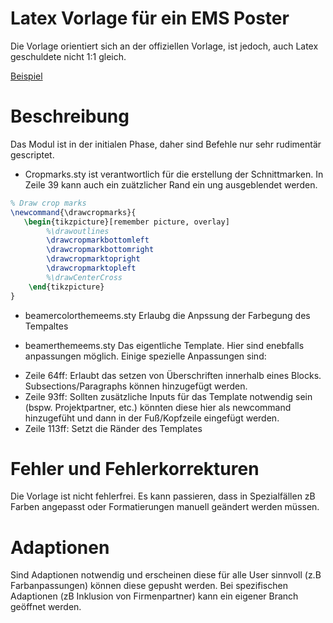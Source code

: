 # Latex Vorlage für ein EMS Poster
Die Vorlage orientiert sich an der offiziellen Vorlage, ist jedoch, auch Latex geschuldete nicht 1:1 gleich.

[Beispiel](images/EMS_Template-1.pdf)


# Beschreibung
Das Modul ist in der initialen Phase, daher sind Befehle nur sehr rudimentär gescriptet. 

* Cropmarks.sty ist verantwortlich für die erstellung der Schnittmarken. In Zeile 39 kann auch ein zuätzlicher Rand ein ung ausgeblendet werden.
```latex
% Draw crop marks
\newcommand{\drawcropmarks}{
   \begin{tikzpicture}[remember picture, overlay]  
        %\drawoutlines
        \drawcropmarkbottomleft
        \drawcropmarkbottomright
        \drawcropmarktopright
        \drawcropmarktopleft
        %\drawCenterCross
    \end{tikzpicture}
}
 ```

* beamercolorthemeems.sty
Erlaubg die Anpssung der Farbegung des Tempaltes

* beamerthemeems.sty
Das eigentliche Template. Hier sind enebfalls anpassungen möglich. Einige spezielle Anpassungen sind:
- Zeile 64ff: Erlaubt das setzen von Überschriften innerhalb eines Blocks. Subsections/Paragraphs können hinzugefügt werden. 
- Zeile 93ff: Sollten zusätzliche Inputs für das Template notwendig sein (bspw. Projektpartner, etc.) könnten diese hier als newcommand hinzugefüht und dann in der Fuß/Kopfzeile eingefügt werden.
- Zeile 113ff: Setzt die Ränder des Templates


# Fehler und Fehlerkorrekturen
Die Vorlage ist nicht fehlerfrei. Es kann passieren, dass in Spezialfällen zB Farben angepasst oder Formatierungen manuell geändert werden müssen. 
# Adaptionen
Sind Adaptionen notwendig und erscheinen diese für alle User sinnvoll (z.B Farbanpassungen) können diese gepusht werden. Bei spezifischen Adaptionen (zB Inklusion von Firmenpartner) kann ein eigener Branch geöffnet werden.

